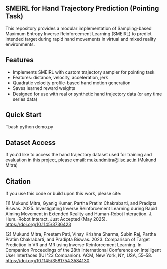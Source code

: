 ## SMEIRL for Hand Trajectory Prediction (Pointing Task)

This repository provides a modular implementation of Sampling-based Maximum Entropy Inverse Reinforcement Learning (SMEIRL) to predict intended target during rapid hand movements in virtual and mixed reality environments.

## Features

- Implements SMEIRL with custom trajectory sampler for pointing task
- Features: distance, velocity, acceleration, jerk
- Quadratic velocity profile-based hand motion generation
- Saves learned reward weights
- Designed for use with real or synthetic hand trajectory data (or any time series data)

## Quick Start

``bash
python demo.py

## Dataset Access
If you'd like to access the hand trajectory dataset used for training and evaluation in this project, please email:
mukundmitra@iisc.ac.in (Mukund Mitra)

## Citation
If you use this code or build upon this work, please cite:

[1] Mukund Mitra, Gyanig Kumar, Partha Pratim Chakrabarti, and Pradipta Biswas. 2025. Investigating Inverse Reinforcement Learning during Rapid Aiming Movement in Extended Reality and Human-Robot Interaction. J. Hum.-Robot Interact. Just Accepted (May 2025).
https://doi.org/10.1145/3736423

[2] Mukund Mitra, Preetam Pati, Vinay Krishna Sharma, Subin Raj, Partha Pratim Chakrabarti, and Pradipta Biswas. 2023. Comparison of Target Prediction in VR and MR using Inverse Reinforcement Learning. In Companion Proceedings of the 28th International Conference on Intelligent User Interfaces (IUI '23 Companion). ACM, New York, NY, USA, 55–58.
https://doi.org/10.1145/3581754.3584130
